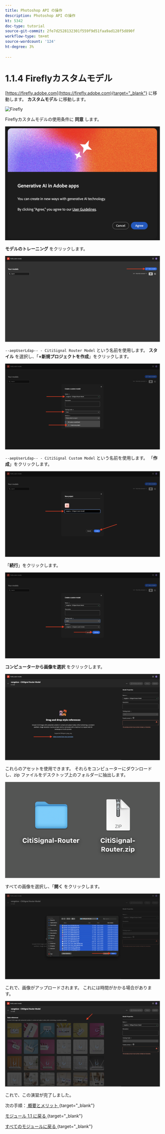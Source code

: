 ```yaml
---
title: Photoshop API の操作
description: Photoshop API の操作
kt: 5342
doc-type: tutorial
source-git-commit: 2fe7d2528132301f559f9d51faa9ad128f5d890f
workflow-type: tm+mt
source-wordcount: '124'
ht-degree: 3%

---
```


# 1.1.4 Fireflyカスタムモデル

[https://firefly.adobe.com](https://firefly.adobe.com){target="_blank"} に移動します。 **カスタムモデル** に移動します。

![Firefly](./images/ffcm1.png)

Fireflyカスタムモデルの使用条件に **同意** します。

![Firefly](./images/ffcm2.png)

**モデルのトレーニング** をクリックします。

![Firefly](./images/ffcm3.png)

`--aepUserLdap-- - CitiSignal Router Model` という名前を使用します。 **スタイル** を選択し、「**+新規プロジェクトを作成**」をクリックします。

![Firefly](./images/ffcm4.png)

`--aepUserLdap-- - CitiSignal Custom Model` という名前を使用します。 「**作成**」をクリックします。

![Firefly](./images/ffcm5.png)

「**続行**」をクリックします。

![Firefly](./images/ffcm6.png)

**コンピューターから画像を選択** をクリックします。

![Firefly](./images/ffcm7.png)

これらのアセットを使用できます。 それらをコンピューターにダウンロードし、zip ファイルをデスクトップ上のフォルダーに抽出します。

![Firefly](./images/ffcm8.png)

すべての画像を選択し、「**開く** をクリックします。

![Firefly](./images/ffcm9.png)

これで、画像がアップロードされます。 これには時間がかかる場合があります。

![Firefly](./images/ffcm10.png)

これで、この演習が完了しました。

次の手順：[ 概要とメリット ](./summary.md){target="_blank"}

[ モジュール 1.1 に戻る ](./firefly-services.md){target="_blank"}

[ すべてのモジュールに戻る ](./../../../overview.md){target="_blank"}
